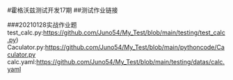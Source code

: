 #霍格沃兹测试开发17期
##测试作业链接
 
###20210128实战作业题
test_calc.py:https://github.com/Juno54/My_Test/blob/main/testing/test_calc.py)
Caculator.py:https://github.com/Juno54/My_Test/blob/main/pythoncode/Caculator.py
calc.yaml:https://github.com/Juno54/My_Test/blob/main/testing/datas/calc.yaml